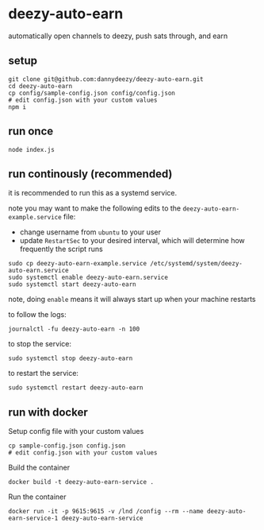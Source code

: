 # deezy-auto-earn
automatically open channels to deezy, push sats through, and earn

## setup
```
git clone git@github.com:dannydeezy/deezy-auto-earn.git
cd deezy-auto-earn
cp config/sample-config.json config/config.json
# edit config.json with your custom values
npm i
```

## run once
```
node index.js
```

## run continously (recommended)
it is recommended to run this as a systemd service.

note you may want to make the following edits to the `deezy-auto-earn-example.service` file:
- change username from `ubuntu` to your user
- update `RestartSec` to your desired interval, which will determine how frequently the script runs

```
sudo cp deezy-auto-earn-example.service /etc/systemd/system/deezy-auto-earn.service
sudo systemctl enable deezy-auto-earn.service
sudo systemctl start deezy-auto-earn
```
note, doing `enable` means it will always start up when your machine restarts

to follow the logs:
```
journalctl -fu deezy-auto-earn -n 100
```

to stop the service:
```
sudo systemctl stop deezy-auto-earn
```

to restart the service:
```
sudo systemctl restart deezy-auto-earn
```
## run with docker

Setup config file with your custom values
```
cp sample-config.json config.json
# edit config.json with your custom values
```

Build the container

```
docker build -t deezy-auto-earn-service .
```

Run the container
```
docker run -it -p 9615:9615 -v /lnd /config --rm --name deezy-auto-earn-service-1 deezy-auto-earn-service
```